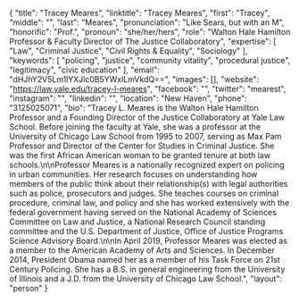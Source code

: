 {
  "title": "Tracey Meares",
  "linktitle": "Tracey Meares",
  "first": "Tracey",
  "middle": "",
  "last": "Meares",
  "pronunciation": "Like Sears, but with an M",
  "honorific": "Prof.",
  "pronoun": "she/her/hers",
  "role": "Walton Hale Hamilton Professor & Faculty Director of The Justice Collaboratory",
  "expertise": [
    "Law",
    "Criminal Justice",
    "Civil Rights & Equality",
    "Sociology"
  ],
  "keywords": [
    "policing",
    "justice",
    "community vitality",
    "procedural justice",
    "legitimacy",
    "civic education"
  ],
  "email": "dHJhY2V5Lm1lYXJlc0B5YWxlLmVkdQ==",
  "images": [],
  "website": "https://law.yale.edu/tracey-l-meares",
  "facebook": "",
  "twitter": "mearest",
  "instagram": "",
  "linkedin": "",
  "location": "New Haven",
  "phone": "3125025071",
  "bio": "Tracey L. Meares is the Walton Hale Hamilton Professor and a Founding Director of the Justice Collaboratory at Yale Law School. Before joining the faculty at Yale, she was a professor at the University of Chicago Law School from 1995 to 2007, serving as Max Pam Professor and Director of the Center for Studies in Criminal Justice. She was the first African American woman to be granted tenure at both law schools.\n\nProfessor Meares is a nationally recognized expert on policing in urban communities. Her research focuses on understanding how members of the public think about their relationship(s) with legal authorities such as police, prosecutors and judges. She teaches courses on criminal procedure, criminal law, and policy and she has worked extensively with the federal government having served on the National Academy of Sciences Committee on Law and Justice, a National Research Council standing committee and the U.S. Department of Justice, Office of Justice Programs Science Advisory Board.\n\nIn April 2019, Professor Meares was elected as a member to the American Academy of Arts and Sciences. In December 2014, President Obama named her as a member of his Task Force on 21st Century Policing. She has a B.S. in general engineering from the University of Illinois and a J.D. from the University of Chicago Law School.",
  "layout": "person"
}
